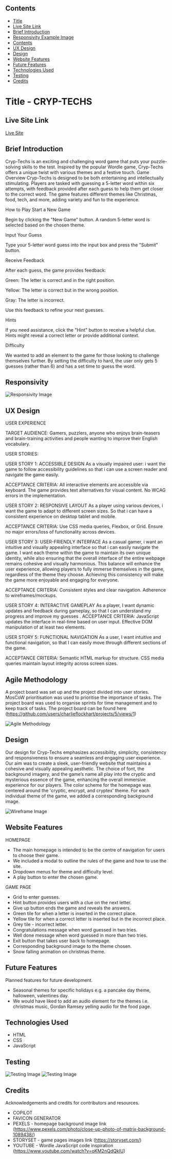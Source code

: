 ## Contents
- [Title](#title)
- [Live Site Link](#live-site-link)
- [Brief Introduction](#brief-introduction)
- [Responsivity Example Image](#responsivity-example-image)
- [Contents](#contents)
- [UX Design](#ux-design)
- [Design](#design)
- [Website Features](#website-features)
- [Future Features](#future-features)
- [Technologies Used](#technologies-used)
- [Testing](#testing)
- [Credits](#credits)

# Title - CRYP-TECHS 

## Live Site Link
[Live Site](https://charlieflockhart.github.io/Hackathon_1-CrypTechs-CCL/#)

## Brief Introduction
Cryp-Techs is an exciting and challenging word game that puts your puzzle-solving skills to the test. Inspired by the popular Wordle game, Cryp-Techs offers a unique twist with various themes and a festive touch.
Game Overview
Cryp-Techs is designed to be both entertaining and intellectually stimulating. Players are tasked with guessing a 5-letter word within six attempts, with feedback provided after each guess to help them get closer to the correct word. The game features different themes like Christmas, food, tech, and more, adding variety and fun to the experience.

How to Play
Start a New Game

Begin by clicking the "New Game" button. A random 5-letter word is selected based on the chosen theme.

Input Your Guess

Type your 5-letter word guess into the input box and press the "Submit" button.

Receive Feedback

After each guess, the game provides feedback:

Green: The letter is correct and in the right position.

Yellow: The letter is correct but in the wrong position.

Gray: The letter is incorrect.

Use this feedback to refine your next guesses.

Hints

If you need assistance, click the "Hint" button to receive a helpful clue. Hints might reveal a correct letter or provide additional context.

Difficulty 

We wanted to add an element to the game for those looking to challenge themselves further. By setting the difficulty to hard, the user only gets 5 guesses (rather than 6) and has a set time to guess the word. 

## Responsivity
![Responsivity Image](assets/images/responsivity.png)

## UX Design
USER EXPERIENCE

TARGET AUDIENCE: 
Gamers, puzzlers, anyone who enjoys brain-teasers and brain-training activities and people wanting to improve their English vocabulary.

USER STORIES: 

USER STORY 1: ACCESSIBLE DESIGN 
As a visually impaired user: i want the game to follow accessibility guidelines so that i can use a screen reader and navigate the game easily. 

ACCEPTANCE CRITERIA:
All interactive elements are accessible via keyboard. 
The game provides text alternatives for visual content. 
No WCAG errors in the implementation. 


USER STORY 2: RESPONSIVE LAYOUT 
As a player using various devices, i want the game to adapt to different screen sizes. So that i can have a consistent experience on desktop tablet and mobile. 

ACCEPTANCE CRITERIA: 
Use CSS media queries, Flexbox, or Grid.
Ensure no major errors/loss of functionality across devices.


USER STORY 3: USER-FRIENDLY INTERFACE
As a casual gamer, i want an intuitive and visually appealing interface so that i can easily navigate the game. 
I want each theme within the game to maintain its own unique identity, while also ensuring that the overall interface of the entire webpage remains cohesive and visually harmonious. This balance will enhance the user experience, allowing players to fully immerse themselves in the game, regardless of the theme they choose. Achieving this consistency will make the game more enjoyable and engaging for everyone.

ACCEPTANCE CRITERIA:
Consistent styles and clear navigation.
Adherence to wireframes/mockups.


USER STORY 4: INTERACTIVE GAMEPLAY 
As a player,
I want dynamic updates and feedback during gameplay,
so that I can understand my progress and improve my guesses
.
ACCEPTANCE CRITERIA:
JavaScript updates the interface in real-time based on user input.
Effective DOM manipulation of at least two elements.


USER STORY 5: FUNCTIONAL NAVIGATION 
As a user,
I want intuitive and functional navigation,
so that I can easily move through different sections of the game.

ACCEPTANCE CRITERIA: 
Semantic HTML markup for structure.
CSS media queries maintain layout integrity across screen sizes.

## Agile Methodology 

A project board was set up and the project divided into user stories. 
MosCoW prioritisation was used to prioritise the importance of tasks. 
The project board was used to organise sprints for time management and to keep track of tasks.
The project board can be found here (https://github.com/users/charlieflockhart/projects/5/views/1)

![Agile Methodology](assets/images/projectboard.png)


## Design

Our design for Cryp-Techs emphasizes accessibility, simplicity, consistency and responsiveness to ensure a seamless and engaging user experience. 
Our aim was to create a sleek, user-friendly website that maintains a cohesive and visually appealing aesthetic. 
The choice of font, the background imagery, and the game’s name all play into the cryptic and mysterious essence of the game, enhancing the overall immersive experience for our players.
The color scheme for the homepage was centered around the 'cryptic, encrypt, and cryptex' theme. 
For each individual theme of the game, we added a corresponding background image. 

![Wireframe Image](assets/images/wireframes.png)

## Website Features

HOMEPAGE 
- The main homepage is intended to be the centre of navigation for users to choose their game. 
- We included a modal to outline the rules of the game and how to use the site. 
- Dropdown menus for theme and difficulty level. 
- A play button to enter the chosen game. 

GAME PAGE 
- Grid to enter guesses. 
- Hint button provides users with a clue on the next letter. 
- Give up button ends the game and reveals the answers. 
- Green tile for when a letter is inserted in the correct place. 
- Yellow tile for when a correct letter is inserted but in the incorrect place. 
- Grey tile - incorrect letter. 
- Congratulations message when word guessed in two tries. 
- Well done message when word guessed in more than two tries. 
- Exit button that takes user back to homepage. 
- Corresponding background image to the theme chosen. 
- Snow falling animation on christmas theme. 


## Future Features
Planned features for future development.
- Seasonal themes for specific holidays e.g. a pancake day theme, halloween, valentines day.
- We would have liked to add an audio element for the themes i.e. christmas music, Gordan Ramsey yelling audio for the food page. 

## Technologies Used
- HTML
- CSS
- JavaScript

## Testing
![Testing Image](assets/images/testing.png)
![Testing Image](assets/images/testing2.png)

## Credits
Acknowledgements and credits for contributors and resources.
- COPILOT 
- FAVICON GENERATOR 
- PEXELS - homepage background image link (https://www.pexels.com/photo/close-up-photo-of-matrix-background-1089438/)
- STORYSET - game pages images link (https://storyset.com/)
- YOUTUBE - Wordle JavaScript code inspiration (https://www.youtube.com/watch?v=oKM2nQdQkIU)